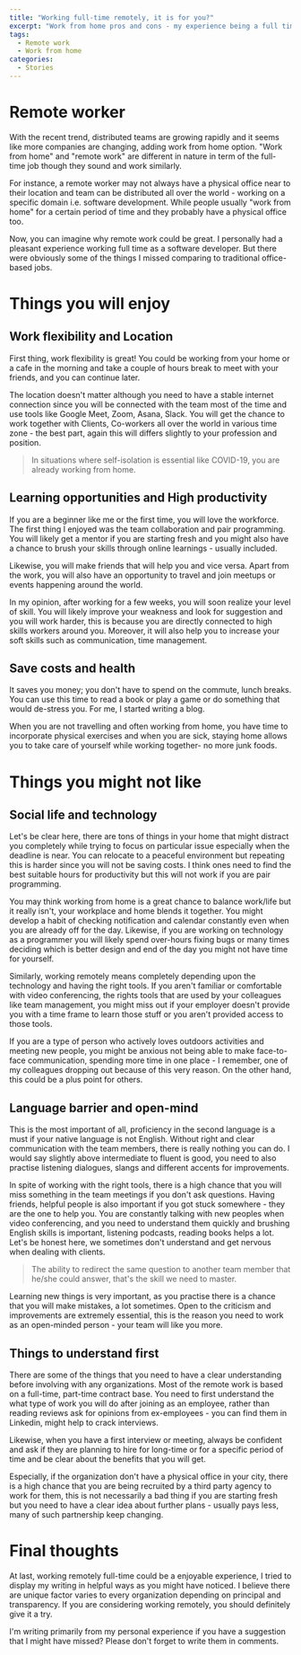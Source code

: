 ```yaml
---
title: "Working full-time remotely, it is for you?"
excerpt: "Work from home pros and cons - my experience being a full time remote worker"
tags:
  - Remote work
  - Work from home
categories:
  - Stories
---
```


# Remote worker
With the recent trend, distributed teams are growing rapidly and it seems like more companies are changing, adding work from home option. "Work from home" and "remote work" are different in nature in term of the full-time job though they sound and work similarly.

For instance, a remote worker may not always have a physical office near to their location and team can be distributed all over the world - working on a specific domain i.e. software development. While people usually "work from home" for a certain period of time and they probably have a physical office too.

Now, you can imagine why remote work could be great. I personally had a pleasant experience working full time as a software developer. But there were obviously some of the things I missed comparing to traditional office-based jobs.

# Things you will enjoy
## Work flexibility and Location
First thing, work flexibility is great! You could be working from your home or a cafe in the morning and take a couple of hours break to meet with your friends, and you can continue later.

The location doesn't matter although you need to have a stable internet connection since you will be connected with the team most of the time and use tools like Google Meet, Zoom, Asana, Slack. You will get the chance to work together with Clients, Co-workers all over the world in various time zone - the best part, again this will differs slightly to your profession and position.

> In situations where self-isolation is essential like COVID-19, you are already working from home.

## Learning opportunities and High productivity
If you are a beginner like me or the first time, you will love the workforce. The first thing I enjoyed was the team collaboration and pair programming. You will likely get a mentor if you are starting fresh and you might also have a chance to brush your skills through online learnings - usually included.

Likewise, you will make friends that will help you and vice versa. Apart from the work, you will also have an opportunity to travel and join meetups or events happening around the world. 

In my opinion, after working for a few weeks, you will soon realize your level of skill. You will likely improve your weakness and look for suggestion and you will work harder, this is because you are directly connected to high skills workers around you. Moreover, it will also help you to increase your soft skills such as communication, time management. 

## Save costs and health
It saves you money; you don't have to spend on the commute, lunch breaks. You can use this time to read a book or play a game or do something that would de-stress you. For me, I started writing a blog.

When you are not travelling and often working from home, you have time to incorporate physical exercises and when you are sick, staying home allows you to take care of yourself while working together- no more junk foods.

# Things you might not like
## Social life and technology
Let's be clear here, there are tons of things in your home that might distract you completely while trying to focus on particular issue especially when the deadline is near. You can relocate to a peaceful environment but repeating this is harder since you will not be saving costs. I think ones need to find the best suitable hours for productivity but this will not work if you are pair programming.

You may think working from home is a great chance to balance work/life but it really isn't, your workplace and home blends it together. You might develop a habit of checking notification and calendar constantly even when you are already off for the day. Likewise, if you are working on technology as a programmer you will likely spend over-hours fixing bugs or many times deciding which is better design and end of the day you might not have time for yourself.

Similarly, working remotely means completely depending upon the technology and having the right tools. If you aren't familiar or comfortable with video conferencing, the rights tools that are used by your colleagues like team management, you might miss out if your employer doesn't provide you with a time frame to learn those stuff or you aren't provided access to those tools.

If you are a type of person who actively loves outdoors activities and meeting new people, you might be anxious not being able to make face-to-face communication, spending more time in one place - I remember, one of my colleagues dropping out because of this very reason. On the other hand, this could be a plus point for others.

## Language barrier and open-mind
This is the most important of all, proficiency in the second language is a must if your native language is not English. Without right and clear communication with the team members, there is really nothing you can do. I would say slightly above intermediate to fluent is good, you need to also practise listening dialogues, slangs and different accents for improvements.

In spite of working with the right tools, there is a high chance that you will miss something in the team meetings if you don't ask questions. Having friends, helpful people is also important if you got stuck somewhere - they are the one to help you. You are constantly talking with new peoples when video conferencing, and you need to understand them quickly and brushing English skills is important, listening podcasts, reading books helps a lot. Let's be honest here, we sometimes don't understand and get nervous when dealing with clients.

> The ability to redirect the same question to another team member that he/she could answer, that's the skill we need to master.

Learning new things is very important, as you practise there is a chance that you will make mistakes, a lot sometimes. Open to the criticism and improvements are extremely essential, this is the reason you need to work as an open-minded person - your team will like you more.

## Things to understand first
There are some of the things that you need to have a clear understanding before involving with any organizations. Most of the remote work is based on a full-time, part-time contract base. You need to first understand the what type of work you will do after joining as an employee, rather than reading reviews ask for opinions from ex-employees - you can find them in Linkedin, might help to crack interviews.

Likewise, when you have a first interview or meeting, always be confident and ask if they are planning to hire for long-time or for a specific period of time and be clear about the benefits that you will get. 

Especially, if the organization don't have a physical office in your city, there is a high chance that you are being recruited by a third party agency to work for them, this is not necessarily a bad thing if you are starting fresh but you need to have a clear idea about further plans - usually pays less, many of such partnership keep changing.

# Final thoughts
At last, working remotely full-time could be a enjoyable experience, I tried to display my writing in helpful ways as you might have noticed. I believe there are unique factor varies to every organization depending on principal and transparency. If you are considering working remotely, you should definitely give it a try.

I'm writing primarily from my personal experience if you have a suggestion that I might have missed? Please don't forget to write them in comments.





